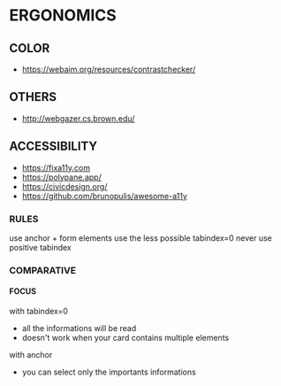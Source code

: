 # ERGONOMICS

## COLOR
- https://webaim.org/resources/contrastchecker/

## OTHERS
- http://webgazer.cs.brown.edu/

## ACCESSIBILITY  
- https://fixa11y.com
- https://polypane.app/
- https://civicdesign.org/
- https://github.com/brunopulis/awesome-a11y

### RULES
use anchor + form elements
use the less possible tabindex=0
never use positive tabindex

### COMPARATIVE

#### FOCUS
with tabindex=0 
- all the informations will be read
- doesn't work when your card contains multiple elements

with anchor 
- you can select only the importants informations
